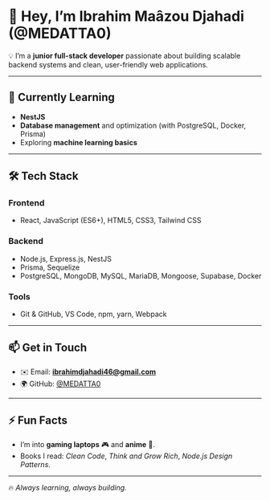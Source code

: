 # 👋 Hey, I’m Ibrahim Maâzou Djahadi (@MEDATTA0)

💡 I’m a **junior full-stack developer** passionate about building scalable backend systems and clean, user-friendly web applications.

---

## 🌱 Currently Learning

* **NestJS**
* **Database management** and optimization (with PostgreSQL, Docker, Prisma)
* Exploring **machine learning basics**

---

## 🛠️ Tech Stack

### **Frontend**

* React, JavaScript (ES6+), HTML5, CSS3, Tailwind CSS

### **Backend**

* Node.js, Express.js, NestJS
* Prisma, Sequelize
* PostgreSQL, MongoDB, MySQL, MariaDB, Mongoose, Supabase, Docker

### **Tools**

* Git & GitHub, VS Code, npm, yarn, Webpack

---

## 📫 Get in Touch

* ✉️ Email: **[ibrahimdjahadi46@gmail.com](mailto:ibrahimdjahadi46@gmail.com)**
* 🌍 GitHub: [@MEDATTA0](https://github.com/MEDATTA0)

---

## ⚡ Fun Facts

* I’m into **gaming laptops** 🎮 and **anime** 🍿.
* Books I read: *Clean Code*, *Think and Grow Rich*, *Node.js Design Patterns*.

---

🔥 *Always learning, always building.*

<!---
MEDATTA0/MEDATTA0 is a ✨ special ✨ repository because its `README.md` (this file) appears on your GitHub profile.
You can click the Preview link to take a look at your changes.
--->
